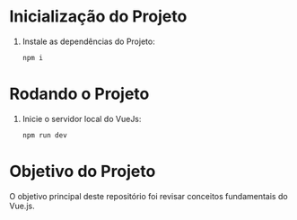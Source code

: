 # Inicialização do Projeto

1. Instale as dependências do Projeto:
    ```bash
    npm i
    ```

# Rodando o Projeto

1. Inicie o servidor local do VueJs:
    ```bash
    npm run dev
    ```
# Objetivo do Projeto

O objetivo principal deste repositório foi revisar conceitos fundamentais do Vue.js.
